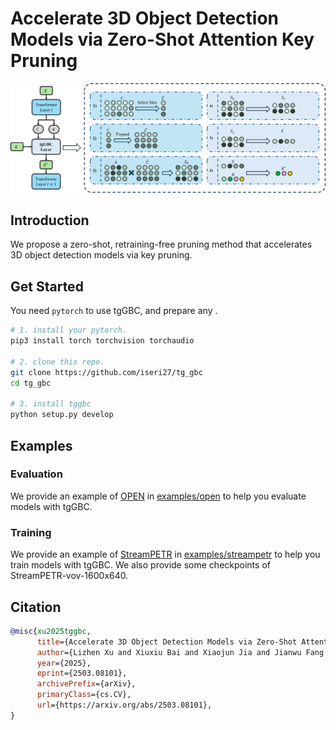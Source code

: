 # Accelerate 3D Object Detection Models via Zero-Shot Attention Key Pruning

![](figs/gbc.png)

## Introduction

We propose a zero-shot, retraining-free pruning method that accelerates 3D object detection models via key pruning.

## Get Started

You need `pytorch` to use tgGBC, and prepare any .

```bash
# 1. install your pytorch.
pip3 install torch torchvision torchaudio

# 2. clone this repo.
git clone https://github.com/iseri27/tg_gbc
cd tg_gbc

# 3. install tggbc
python setup.py develop
```

## Examples

### Evaluation

We provide an example of [OPEN](https://github.com/AlmoonYsl/OPEN) in [examples/open](examples/open/README.md) to help you evaluate models with tgGBC.

### Training

We provide an example of [StreamPETR](https://github.com/exiawsh/StreamPETR) in [examples/streampetr](examples/streampetr/README.md) to help you train models with tgGBC. We also provide some checkpoints of StreamPETR-vov-1600x640.

## Citation

```bib
@misc{xu2025tggbc,
      title={Accelerate 3D Object Detection Models via Zero-Shot Attention Key Pruning}, 
      author={Lizhen Xu and Xiuxiu Bai and Xiaojun Jia and Jianwu Fang and Shanmin Pang},
      year={2025},
      eprint={2503.08101},
      archivePrefix={arXiv},
      primaryClass={cs.CV},
      url={https://arxiv.org/abs/2503.08101}, 
}
```